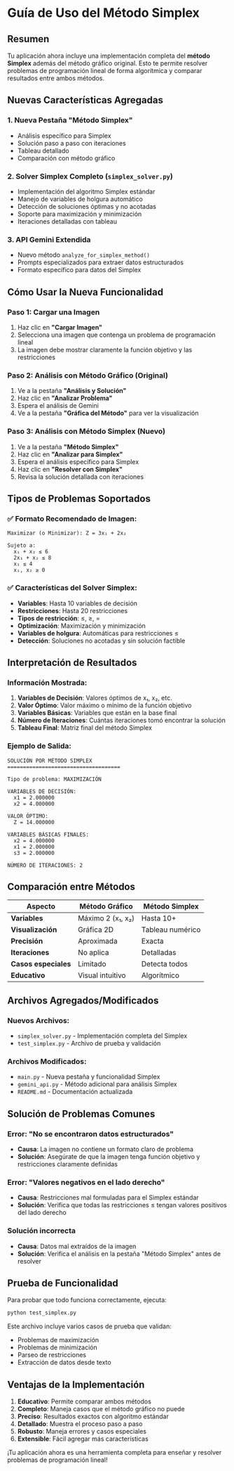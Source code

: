 # Guía de Uso del Método Simplex

## Resumen

Tu aplicación ahora incluye una implementación completa del **método Simplex** además del método gráfico original. Esto te permite resolver problemas de programación lineal de forma algorítmica y comparar resultados entre ambos métodos.

## Nuevas Características Agregadas

### 1. **Nueva Pestaña "Método Simplex"**
- Análisis específico para Simplex
- Solución paso a paso con iteraciones
- Tableau detallado
- Comparación con método gráfico

### 2. **Solver Simplex Completo** (`simplex_solver.py`)
- Implementación del algoritmo Simplex estándar
- Manejo de variables de holgura automático
- Detección de soluciones óptimas y no acotadas
- Soporte para maximización y minimización
- Iteraciones detalladas con tableau

### 3. **API Gemini Extendida**
- Nuevo método `analyze_for_simplex_method()`
- Prompts especializados para extraer datos estructurados
- Formato específico para datos del Simplex

## Cómo Usar la Nueva Funcionalidad

### Paso 1: Cargar una Imagen
1. Haz clic en **"Cargar Imagen"**
2. Selecciona una imagen que contenga un problema de programación lineal
3. La imagen debe mostrar claramente la función objetivo y las restricciones

### Paso 2: Análisis con Método Gráfico (Original)
1. Ve a la pestaña **"Análisis y Solución"**
2. Haz clic en **"Analizar Problema"**
3. Espera el análisis de Gemini
4. Ve a la pestaña **"Gráfica del Método"** para ver la visualización

### Paso 3: Análisis con Método Simplex (Nuevo)
1. Ve a la pestaña **"Método Simplex"**
2. Haz clic en **"Analizar para Simplex"**
3. Espera el análisis específico para Simplex
4. Haz clic en **"Resolver con Simplex"**
5. Revisa la solución detallada con iteraciones

## Tipos de Problemas Soportados

### ✅ Formato Recomendado de Imagen:
```
Maximizar (o Minimizar): Z = 3x₁ + 2x₂

Sujeto a:
  x₁ + x₂ ≤ 6
  2x₁ + x₂ ≤ 8  
  x₁ ≤ 4
  x₁, x₂ ≥ 0
```

### ✅ Características del Solver Simplex:
- **Variables**: Hasta 10 variables de decisión
- **Restricciones**: Hasta 20 restricciones
- **Tipos de restricción**: ≤, ≥, = 
- **Optimización**: Maximización y minimización
- **Variables de holgura**: Automáticas para restricciones ≤
- **Detección**: Soluciones no acotadas y sin solución factible

## Interpretación de Resultados

### Información Mostrada:
1. **Variables de Decisión**: Valores óptimos de x₁, x₂, etc.
2. **Valor Óptimo**: Valor máximo o mínimo de la función objetivo
3. **Variables Básicas**: Variables que están en la base final
4. **Número de Iteraciones**: Cuántas iteraciones tomó encontrar la solución
5. **Tableau Final**: Matriz final del método Simplex

### Ejemplo de Salida:
```
SOLUCIÓN POR MÉTODO SIMPLEX
====================================

Tipo de problema: MAXIMIZACIÓN

VARIABLES DE DECISIÓN:
  x1 = 2.000000
  x2 = 4.000000

VALOR ÓPTIMO:
  Z = 14.000000

VARIABLES BÁSICAS FINALES:
  x2 = 4.000000
  x1 = 2.000000
  s3 = 2.000000

NÚMERO DE ITERACIONES: 2
```

## Comparación entre Métodos

| Aspecto | Método Gráfico | Método Simplex |
|---------|----------------|----------------|
| **Variables** | Máximo 2 (x₁, x₂) | Hasta 10+ |
| **Visualización** | Gráfica 2D | Tableau numérico |
| **Precisión** | Aproximada | Exacta |
| **Iteraciones** | No aplica | Detalladas |
| **Casos especiales** | Limitado | Detecta todos |
| **Educativo** | Visual intuitivo | Algorítmico |

## Archivos Agregados/Modificados

### Nuevos Archivos:
- `simplex_solver.py` - Implementación completa del Simplex
- `test_simplex.py` - Archivo de prueba y validación

### Archivos Modificados:
- `main.py` - Nueva pestaña y funcionalidad Simplex
- `gemini_api.py` - Método adicional para análisis Simplex
- `README.md` - Documentación actualizada

## Solución de Problemas Comunes

### Error: "No se encontraron datos estructurados"
- **Causa**: La imagen no contiene un formato claro de problema
- **Solución**: Asegúrate de que la imagen tenga función objetivo y restricciones claramente definidas

### Error: "Valores negativos en el lado derecho"
- **Causa**: Restricciones mal formuladas para el Simplex estándar
- **Solución**: Verifica que todas las restricciones ≤ tengan valores positivos del lado derecho

### Solución incorrecta
- **Causa**: Datos mal extraídos de la imagen
- **Solución**: Verifica el análisis en la pestaña "Método Simplex" antes de resolver

## Prueba de Funcionalidad

Para probar que todo funciona correctamente, ejecuta:
```bash
python test_simplex.py
```

Este archivo incluye varios casos de prueba que validan:
- Problemas de maximización
- Problemas de minimización  
- Parseo de restricciones
- Extracción de datos desde texto

## Ventajas de la Implementación

1. **Educativo**: Permite comparar ambos métodos
2. **Completo**: Maneja casos que el método gráfico no puede
3. **Preciso**: Resultados exactos con algoritmo estándar
4. **Detallado**: Muestra el proceso paso a paso
5. **Robusto**: Maneja errores y casos especiales
6. **Extensible**: Fácil agregar más características

¡Tu aplicación ahora es una herramienta completa para enseñar y resolver problemas de programación lineal!